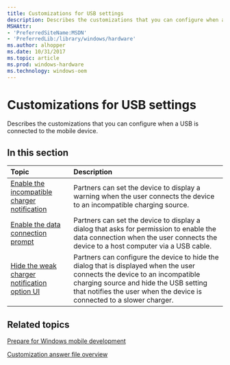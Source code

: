 ```yaml
---
title: Customizations for USB settings
description: Describes the customizations that you can configure when a USB is connected to the mobile device.
MSHAttr:
- 'PreferredSiteName:MSDN'
- 'PreferredLib:/library/windows/hardware'
ms.author: alhopper
ms.date: 10/31/2017
ms.topic: article
ms.prod: windows-hardware
ms.technology: windows-oem
---
```

# Customizations for USB settings

Describes the customizations that you can configure when a USB is connected to the mobile device.

## In this section

| Topic                                 | Description                                                                                   |
|:--------------------------------------|:----------------------------------------------------------------------------------------------|
| [Enable the incompatible charger notification](enable-the-incompatible-charger-notification.md) | Partners can set the device to display a warning when the user connects the device to an incompatible charging source.   |
| [Enable the data connection prompt](enable-the-data-connection-prompt.md)                       | Partners can set the device to display a dialog that asks for permission to enable the data connection when the user connects the device to a host computer via a USB cable.     |
| [Hide the weak charger notification option UI](hide-the-weak-charger-notification-option-ui.md) | Partners can configure the device to hide the dialog that is displayed when the user connects the device to an incompatible charging source and hide the USB setting that notifies the user when the device is connected to a slower charger.                  |

## Related topics

[Prepare for Windows mobile development](https://docs.microsoft.com/en-us/windows-hardware/manufacture/mobile/preparing-for-windows-mobile-development)

[Customization answer file overview](https://docs.microsoft.com/en-us/windows-hardware/customize/mobile/mcsf/customization-answer-file)